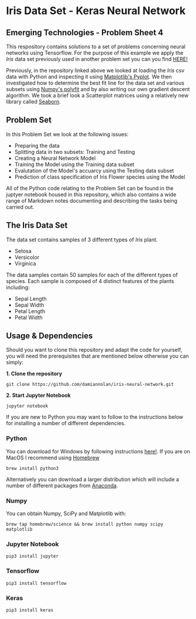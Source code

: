 # Iris Data Set - Keras Neural Network

## Emerging Technologies - Problem Sheet 4

This respository contains solutions to a set of problems concerning neural networks using Tensorflow. For the purpose of
this example we apply the *Iris* data set previously used in another problem set you can you find
[HERE!](https://github.com/damiannolan/iris-data-set)

Previously, in the repository linked above we looked at loading the *Iris* csv data with Python and inspecting it using
[Matplotlib's Pyplot](https://matplotlib.org/users/pyplot_tutorial.html). We then investigated how to determine the best
fit line for the data set and various subsets using [Numpy's
polyfit](https://docs.scipy.org/doc/numpy-1.13.0/reference/generated/numpy.polyfit.html) and by also writing our own gradient descent algorithm. We took a brief look a Scatterplot matrices using a relatively new library called [Seaborn](https://seaborn.pydata.org/).

## Problem Set

In this Problem Set we look at the following issues:

- Preparing the data
- Splitting data in two subsets: Training and Testing
- Creating a Neural Network Model
- Training the Model using the Training data subset
- Evalutation of the Model's accuarcy using the Testing data subset
- Prediction of class specification of Iris Flower species using the Model

All of the Python code relating to the Problem Set can be found in the juptyer notebook housed in this repository, which also contains a wide range of Markdown notes documenting and describing the tasks being carried out.

## The Iris Data Set

The data set contains samples of 3 different types of *Iris* plant.

- Setosa
- Versicolor
- Virginica

The data samples contain 50 samples for each of the different types of species. Each sample is composed of 4 distinct
features of the plants including:

- Sepal Length
- Sepal Width
- Petal Length
- Petal Width

## Usage & Dependencies

Should you want to clone this repository and adapt the code for yourself, you will need the prerequisites that are
mentioned below otherwise you can simply:

**1. Clone the repository**
```
git clone https://github.com/damiannolan/iris-neural-network.git
```

**2. Start Jupyter Notebook**
```
jupyter notebook
```

If you are new to Python you may want to follow to the instructions below for installing a number of different
dependencies.

### Python
You can download for Windows by following instructions [here!](https://docs.python.org/3/using/windows.html). If you are
on MacOS I recommend using [Homebrew](https://brew.sh/)

```
brew install python3
```

Alternatively you can download a larger distribution which will include a number of different packages from
[Anaconda](https://anaconda.org/anaconda/python).

### Numpy
You can obtain Numpy, SciPy and Matplotlib with:

```
brew tap homebrew/science && brew install python numpy scipy matplotlib
```

### Jupyter Notebook

```
pip3 install jupyter
```

### Tensorflow

```
pip3 install tensorflow
```

### Keras

```
pip3 install keras
```

